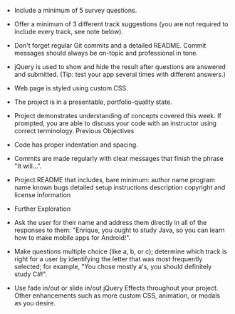 - Include a minimum of 5 survey questions.

- Offer a minimum of 3 different track suggestions (you are not required to include every track, see note below).

- Don't forget regular Git commits and a detailed README. Commit messages should always be on-topic and professional in tone.

- jQuery is used to show and hide the result after questions are answered and submitted. (Tip: test your app several times with different answers.)
- Web page is styled using custom CSS.
- The project is in a presentable, portfolio-quality state.
- Project demonstrates understanding of concepts covered this week. If prompted, you are able to discuss your code with an instructor using correct terminology.
Previous Objectives
- Code has proper indentation and spacing.
- Commits are made regularly with clear messages that finish the phrase "It will…".
- Project README that includes, bare minimum:
author name
program name
known bugs
detailed setup instructions
description
copyright and license information
- Further Exploration
- Ask the user for their name and address them directly in all of the responses to them: "Enrique, you ought to study Java, so you can learn how to make mobile apps for Android!".
- Make questions multiple choice (like a, b, or c); determine which track is right for a user by identifying the letter that was most frequently selected; for example, "You chose mostly a's, you should definitely study C#!".
- Use fade in/out or slide in/out jQuery Effects throughout your project.
Other enhancements such as more custom CSS, animation, or modals as you desire.
